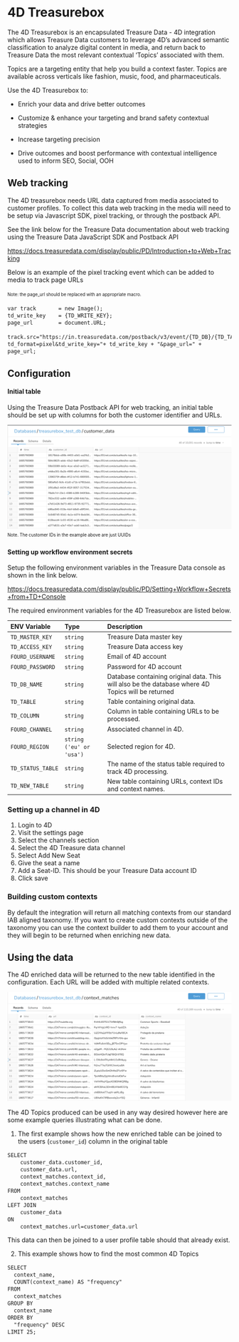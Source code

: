 # 4D Treasurebox

The 4D Treasurebox is an encapsulated Treasure Data - 4D integration which allows Treasure Data customers to leverage 4D’s advanced semantic classification to analyze digital content in media, and return back to Treasure Data the most relevant contextual ‘Topics’ associated with them.

Topics are a targeting entity that help you build a context faster. Topics are available across verticals like fashion, music, food, and pharmaceuticals.

Use the 4D Treasurebox to:
- Enrich your data and drive better outcomes

- Customize & enhance your targeting and brand safety contextual strategies

- Increase targeting precision

- Drive outcomes and boost performance with contextual intelligence used to inform SEO, Social, OOH

## Web tracking
The 4D treasurebox needs URL data captured from media associated to customer profiles. To collect this data web tracking in the media will need to be setup via Javascript SDK, pixel tracking, or through the postback API.

See the link below for the Treasure Data documentation about web tracking using the Treasure Data JavaScript SDK and Postback API

https://docs.treasuredata.com/display/public/PD/Introduction+to+Web+Tracking

Below is an example of the pixel tracking event which can be added to media to track page URLs

<sup><sub>Note: the page_url should be replaced with an appropriate macro.</sup></sub>

```
var track 		= new Image();
td_write_key 	= {TD_WRITE_KEY};
page_url		= document.URL;

track.src="https://in.treasuredata.com/postback/v3/event/{TD_DB}/{TD_TABLE}?td_format=pixel&td_write_key="+ td_write_key + "&page_url=" + page_url;
```

## Configuration
#### Initial table
Using the Treasure Data Postback API for web tracking, an initial table should be set up with columns for both the customer identifier and URLs. 

![Example initial table](resources/initial_table.png)
<sup><sub>Note. The customer IDs in the example above are just UUIDs</sub></sup>

#### Setting up workflow environment secrets

Setup the following environment variables in the Treasure Data console as shown in the link below.

https://docs.treasuredata.com/display/public/PD/Setting+Workflow+Secrets+from+TD+Console

The required environment variables for the 4D Treasurebox are listed below.

| ENV Variable      | Type                     | Description                                                                                        |
| :---------------- | :----------------------- | :------------------------------------------------------------------------------------------------- |
| `TD_MASTER_KEY`   | `string`                 | Treasure Data master key                                                                           |
| `TD_ACCESS_KEY`   | `string`                 | Treasure Data access key                                                                           |
| `FOURD_USERNAME`  | `string`                 | Email of 4D account                                                                                |
| `FOURD_PASSWORD`  | `string`                 | Password for 4D account                                                                            |
| `TD_DB_NAME`      | `string`                 | Database containing original data. This will also be the database where 4D Topics will be returned |
| `TD_TABLE`        | `string`                 | Table containing original data.                                                                    |
| `TD_COLUMN`       | `string`                 | Column in table containing URLs to be processed.                                                   |
| `FOURD_CHANNEL`   | `string`                 | Associated channel in 4D.                                                                          |
| `FOURD_REGION`    | `string ('eu' or 'usa')` | Selected region for 4D.                                                                            |
| `TD_STATUS_TABLE` | `string`                 | The name of the status table required to track 4D processing.                                      |
| `TD_NEW_TABLE`    | `string`                 | New table containing URLs, context IDs and context names.                                                  |

### Setting up a channel in 4D
1. Login to 4D
2. Visit the settings page
3. Select the channels section
4. Select the 4D Treasure data channel
5. Select Add New Seat
6. Give the seat a name
7. Add a Seat-ID. This should be your Treasure Data account ID
8. Click save

### Building custom contexts
By default the integration will return all matching contexts from our standard IAB aligned taxonomy. If you want to create custom contexts outside of the taxonomy you can use the context builder to add them to your account and they will begin to be returned when enriching new data.


## Using the data
The 4D enriched data will be returned to the new table identified in the configuration. Each URL will be added with multiple related contexts.

![Example enriched table](resources/enriched_table.png)

The 4D Topics produced can be used in any way desired however here are some example queries illustrating what can be done.

1. The first example shows how the new enriched table can be joined to the users (`customer_id`) column in the original table

```
SELECT
    customer_data.customer_id,
    customer_data.url,
    context_matches.context_id,
    context_matches.context_name
FROM
    context_matches
LEFT JOIN
    customer_data
ON
    context_matches.url=customer_data.url
```

This data can then be joined to a user profile table should that already exist.

2. This example shows how to find the most common 4D Topics

```
SELECT
  context_name,
  COUNT(context_name) AS "frequency"
FROM
  context_matches
GROUP BY
  context_name
ORDER BY
  "frequency" DESC
LIMIT 25;
```
